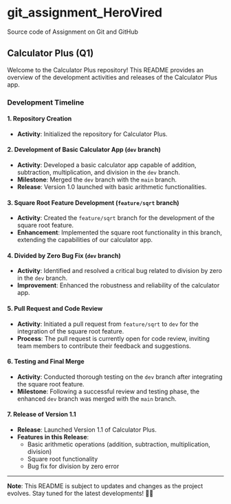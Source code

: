 # git_assignment_HeroVired
Source code of Assignment on Git and GitHub

## Calculator Plus (Q1)

Welcome to the Calculator Plus repository! This README provides an overview of the development activities and releases of the Calculator Plus app.

### Development Timeline

#### 1. Repository Creation
- **Activity**: Initialized the repository for Calculator Plus.

#### 2. Development of Basic Calculator App (`dev` branch)
- **Activity**: Developed a basic calculator app capable of addition, subtraction, multiplication, and division in the `dev` branch.
- **Milestone**: Merged the `dev` branch with the `main` branch.
- **Release**: Version 1.0 launched with basic arithmetic functionalities.

#### 3. Square Root Feature Development (`feature/sqrt` branch)
- **Activity**: Created the `feature/sqrt` branch for the development of the square root feature.
- **Enhancement**: Implemented the square root functionality in this branch, extending the capabilities of our calculator app.

#### 4. Divided by Zero Bug Fix (`dev` branch)
- **Activity**: Identified and resolved a critical bug related to division by zero in the `dev` branch.
- **Improvement**: Enhanced the robustness and reliability of the calculator app.

#### 5. Pull Request and Code Review
- **Activity**: Initiated a pull request from `feature/sqrt` to `dev` for the integration of the square root feature.
- **Process**: The pull request is currently open for code review, inviting team members to contribute their feedback and suggestions.

#### 6. Testing and Final Merge
- **Activity**: Conducted thorough testing on the `dev` branch after integrating the square root feature.
- **Milestone**: Following a successful review and testing phase, the enhanced `dev` branch was merged with the `main` branch.

#### 7. Release of Version 1.1
- **Release**: Launched Version 1.1 of Calculator Plus.
- **Features in this Release**: 
   - Basic arithmetic operations (addition, subtraction, multiplication, division)
   - Square root functionality
   - Bug fix for division by zero error


---

**Note**: This README is subject to updates and changes as the project evolves. Stay tuned for the latest developments! 🚀🧮
